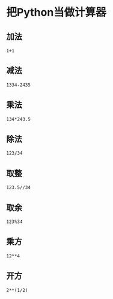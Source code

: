 # 把Python当做计算器

## 加法

```{code-cell} ipython3
1+1
```

## 减法

```{code-cell} ipython3
1334-2435
```

## 乘法

```{code-cell} ipython3
134*243.5
```

## 除法

```{code-cell} ipython3
123/34
```

## 取整

```{code-cell} ipython3
123.5//34
```

## 取余

```{code-cell} ipython3
123%34
```

## 乘方

```{code-cell} ipython3
12**4
```

## 开方

```{code-cell} ipython3
2**(1/2)
```
